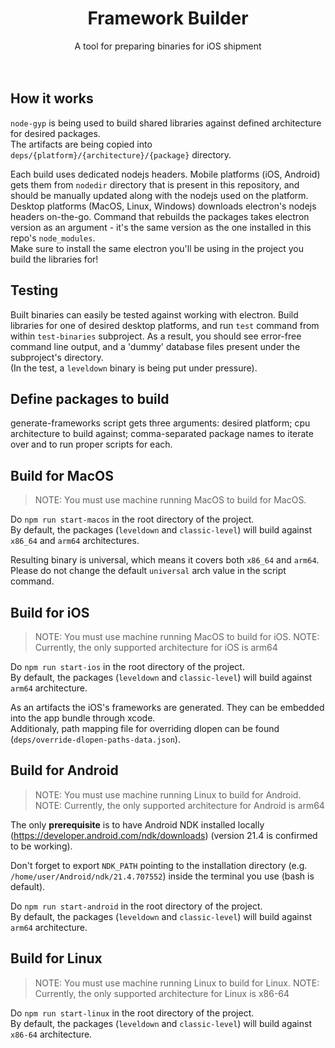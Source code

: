 <p align="center">
  <h1 align="center"><b>Framework Builder</b></h1>
  <p align="center">
    A tool for preparing binaries for iOS shipment
    <br />
    <br />
    <br />
   </p>
</p>

## How it works
`node-gyp` is being used to build shared libraries against defined architecture for desired packages.  
The artifacts are being copied into `deps/{platform}/{architecture}/{package}` directory.


Each build uses dedicated nodejs headers. Mobile platforms (iOS, Android) gets them from `nodedir` directory that is present in this repository, and should be manually updated along with the nodejs used on the platform.  
Desktop platforms (MacOS, Linux, Windows) downloads electron's nodejs headers on-the-go. Command that rebuilds the packages takes electron version as an argument - it's the same version as the one installed in this repo's `node_modules`.  
Make sure to install the same electron you'll be using in the project you build the libraries for!

## Testing
Built binaries can easily be tested against working with electron. Build libraries for one of desired desktop platforms, and run `test` command from within `test-binaries` subproject. As a result, you should see error-free command line output, and a 'dummy' database files present under the subproject's directory.  
(In the test, a `leveldown` binary is being put under pressure).

## Define packages to build
generate-frameworks script gets three arguments: desired platform; cpu architecture to build against; comma-separated package names to iterate over and to run proper scripts for each.

## Build for MacOS
> NOTE: You must use machine running MacOS to build for MacOS.

Do `npm run start-macos` in the root directory of the project.  
By default, the packages (`leveldown` and `classic-level`) will build against `x86_64` and `arm64` architectures.

Resulting binary is universal, which means it covers both `x86_64` and `arm64`. Please do not change the default `universal` arch value in the script command.

## Build for iOS
> NOTE: You must use machine running MacOS to build for iOS.
> NOTE: Currently, the only supported architecture for iOS is arm64

Do `npm run start-ios` in the root directory of the project.  
By default, the packages (`leveldown` and `classic-level`) will build against `arm64` architecture.

As an artifacts the iOS's frameworks are generated. They can be embedded into the app bundle through xcode.  
Additionaly, path mapping file for overriding dlopen can be found (`deps/override-dlopen-paths-data.json`).

## Build for Android
> NOTE: You must use machine running Linux to build for Android.
> NOTE: Currently, the only supported architecture for Android is arm64

The only <b>prerequisite</b> is to have Android NDK installed locally (https://developer.android.com/ndk/downloads) (version 21.4 is confirmed to be working).


Don't forget to export `NDK_PATH` pointing to the installation directory (e.g. `/home/user/Android/ndk/21.4.707552`) inside the terminal you use (bash is default).  


Do `npm run start-android` in the root directory of the project.  
By default, the packages (`leveldown` and `classic-level`) will build against `arm64` architecture.

## Build for Linux
> NOTE: You must use machine running Linux to build for Linux.
> NOTE: Currently, the only supported architecture for Linux is x86-64

Do `npm run start-linux` in the root directory of the project.  
By default, the packages (`leveldown` and `classic-level`) will build against `x86-64` architecture.

<br/>
<br/>
